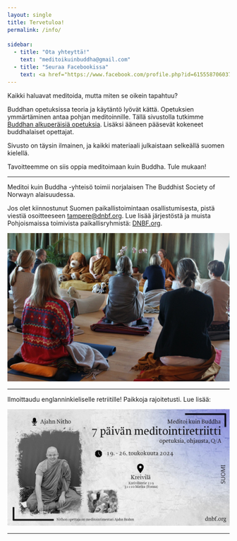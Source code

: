 ```yaml
---
layout: single
title: Tervetuloa!
permalink: /info/

sidebar:
  - title: "Ota yhteyttä!"
    text: "meditoikuinbuddha@gmail.com"
  - title: "Seuraa Facebookissa"
    text: <a href="https://www.facebook.com/profile.php?id=61555870603768">Meditoi kuin Buddha</a>
---
```

Kaikki haluavat meditoida, mutta miten se oikein tapahtuu?

Buddhan opetuksissa teoria ja käytäntö lyövät kättä. Opetuksien ymmärtäminen antaa pohjan meditoinnille. Tällä sivustolla tutkimme <a href="https://meditoikuinbuddha.github.io/blog/kukabuddhaoli">Buddhan alkuperäisiä opetuksia</a>. Lisäksi ääneen pääsevät kokeneet buddhalaiset opettajat. 

Sivusto on täysin ilmainen, ja kaikki materiaali julkaistaan selkeällä suomen kielellä.

Tavoitteemme on siis oppia meditoimaan kuin Buddha. Tule mukaan!

<hr>
Meditoi kuin Buddha -yhteisö toimii norjalaisen The Buddhist Society of Norwayn alaisuudessa. 

Jos olet kiinnostunut Suomen paikallistoimintaan osallistumisesta, pistä viestiä osoitteeseen tampere@dnbf.org. Lue lisää järjestöstä ja muista Pohjoismaissa toimivista paikallisryhmistä: <a href="https://www.dnbf.org/en">DNBF.org</a>.


<img src="assets/images/venabu1.jpg" alt="venaburetreat">

<hr>

Ilmoittaudu englanninkieliselle retriitille! Paikkoja rajoitetusti. Lue lisää:

<a href="https://dnbf.org/kreivila/index.html#slide1"><img src="assets/images/juliste.jpg" alt="nitho retriitti juliste"></a>

<hr>






